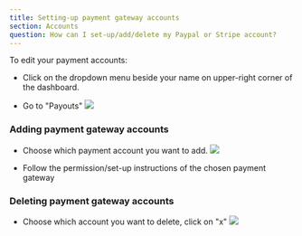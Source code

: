 ```yaml
---
title: Setting-up payment gateway accounts
section: Accounts
question: How can I set-up/add/delete my Paypal or Stripe account?
---
```


To edit your payment accounts:

   * Click on the dropdown menu beside your name on upper-right corner of the dashboard. 
   
   * Go to "Payouts"
   ![](http://i.imgur.com/dgpThXL.png)
   

### Adding payment gateway accounts

   * Choose which payment account you want to add.
   ![](http://i.imgur.com/DlBWG43.png)
   
   * Follow the permission/set-up instructions of the chosen payment gateway
   

### Deleting payment gateway accounts

   * Choose which account you want to delete, click on "x"
   ![](http://i.imgur.com/4TxtEjV.png)
   
   




